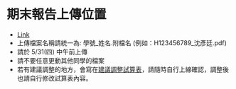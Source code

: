 # 期末報告上傳位置

- [Link](https://drive.google.com/drive/folders/1K790HuVTwyJu39YA7cvqo2MzA8SYNz3u?usp=sharing)
- 上傳檔案名稱請統一為: 學號_姓名.附檔名 (例如：H123456789_沈彥廷.pdf)
- 請於 5/31(四) 中午前上傳
- 請不要任意更動其他同學的檔案
- 若有建議調整的地方，會寫在[建議調整試算表](https://docs.google.com/spreadsheets/d/1wrcO5hqcM-jiRAZqinJgxXT35W4XnUqAtOZUO07b9eA/edit?usp=sharing)，請隨時自行上線確認，調整後也請自行修改試算表內容。
